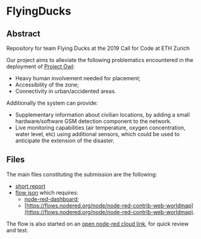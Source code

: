# FlyingDucks
## Abstract
Repository for team Flying Ducks at the 2019 Call for Code at ETH Zurich

Our project aims to alleviate the following problematics encountered in the deployment of [Project Owl](http://www.project-owl.com/):
- Heavy human involvement needed for placement;
- Accessibility of the zone;
- Connectivity in urban/accidented areas.

Additionally the system can provide:
- Supplementary information about civilian locations, by adding a small hardware/software GSM detection component to the network.
- Live monitoring capabilities (air temperature, oxygen concentration, water level, etc) using additional sensors, which could be used to anticipate the extension of the disaster.

## Files
The main files constituting the submission are the following:
- [short report]()
- [flow json]() which requires:
  - [node-red-dashboard](https://flows.nodered.org/node/node-red-dashboard);
  - [https://flows.nodered.org/node/node-red-contrib-web-worldmap](https://flows.nodered.org/node/node-red-contrib-web-worldmap).
  
The flow is also started on an [open node-red cloud link](https://flyingducks.eu-gb.cf.appdomain.cloud/red/), for quick review and test.
